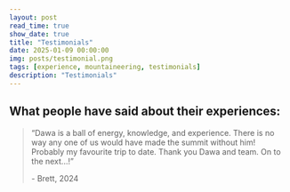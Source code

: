 ```yaml
---
layout: post
read_time: true
show_date: true
title: "Testimonials"
date: 2025-01-09 00:00:00
img: posts/testimonial.png
tags: [experience, mountaineering, testimonials]
description: "Testimonials"
---
```


## What people have said about their experiences:

<blockquote>
  <p>“Dawa is a ball of energy, knowledge, and experience. There is no way any one of us would have made the summit without him! Probably my favourite trip to date. Thank you Dawa and team. On to the next...!”</p>
  <footer>- Brett, 2024</footer>
</blockquote>
<br>
